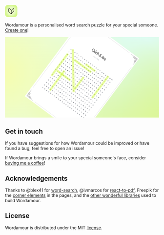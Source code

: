 <img
   src="./public/logo-rounded.svg"
   alt="Wordamour logo"
   height="40px"
   width="40px"
/>

Wordamour is a personalised word search puzzle for your special someone. [Create one](https://wordamour.com)!

<img
   src="./public/meta.png"
   alt="Wordamour meta image"
/>

## Get in touch

If you have suggestions for how Wordamour could be improved or have found a bug, feel free to open an issue!

If Wordamour brings a smile to your special someone's face, consider [buying me a coffee](https://buymeacoffee.com/anandbaburajan)!

## Acknowledgements

Thanks to @blex41 for [word-search](https://github.com/blex41/word-search), @ivmarcos for [react-to-pdf](https://github.com/ivmarcos/react-to-pdf), Freepik for the [corner elements](https://www.freepik.com/free-vector/vector-vintage-corners-elements-frames-page-decoration_10700746.htm) in the pages, and the [other wonderful libraries](https://github.com/anandbaburajan/wordamour/blob/main/package.json) used to build Wordamour.

## License

Wordamour is distributed under the MIT [license](https://github.com/anandbaburajan/wordamour/blob/main/LICENSE).
